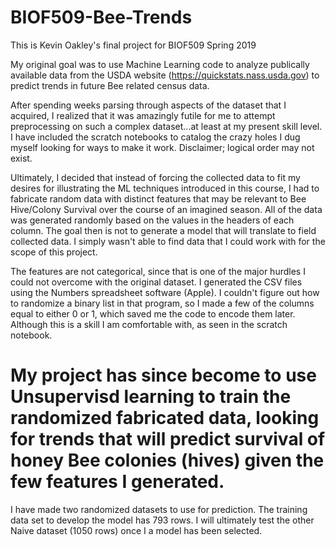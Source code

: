 # BIOF509-Bee-Trends

This is Kevin Oakley's final project for BIOF509 Spring 2019

My original goal was to use Machine Learning code to analyze publically available data from the USDA website (https://quickstats.nass.usda.gov) to predict trends in future Bee related census data.


After spending weeks parsing through aspects of the dataset that I acquired, I realized that it was amazingly futile for me to attempt preprocessing on such a complex dataset...at least at my present skill level.  I have included the scratch notebooks to catalog the crazy holes I dug myself looking for ways to make it work.  Disclaimer; logical order may not exist.

Ultimately, I decided that instead of forcing the collected data to fit my desires for illustrating the ML techniques introduced in this course, I had to fabricate random data with distinct features that may be relevant to Bee Hive/Colony Survival over the course of an imagined season. All of the data was generated randomly based on the values in the headers of each column.  The goal then is not to generate a model that will translate to field collected data.  I simply wasn't able to find data that I could work with for the scope of this project.   

The features are not categorical, since that is one of the major hurdles I could not overcome with the original dataset. I generated the CSV files using the Numbers spreadsheet software (Apple). I couldn't figure out how to randomize a binary list in that program, so I made a few of the columns equal to either 0 or 1, which saved me the code to encode them later.  Although this is a skill I am comfortable with, as seen in the scratch notebook.

# My project has since become to use Unsupervisd learning to train the randomized fabricated data, looking for trends that will predict survival of honey Bee colonies (hives) given the few features I generated.

I have made two randomized datasets to use for prediction.  The training data set to develop the model has 793 rows.  I will ultimately test the other Naive dataset (1050 rows) once I a model has been selected.


